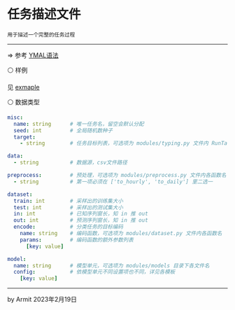 # 任务描述文件

    用于描述一个完整的任务过程

----

=> 参考 [YMAL语法](https://docs.ansible.com/ansible/latest/reference_appendices/YAMLSyntax.html)


⚪ 样例

见 [exmaple](exmaple.yaml)

⚪ 数据类型

```yml
misc:
  name: string      # 唯一任务名，留空会默认分配
  seed: int         # 全局随机数种子
  target:
    - string        # 任务目标列表，可选项为 modules/typing.py 文件内 RunTarget 各选项

data:
  - string          # 数据源，csv文件路径

preprocess:         # 预处理，可选项为 modules/preprocess.py 文件内各函数名
  - string          # 第一项必须在 ['to_hourly', 'to_daily'] 里二选一

dataset:
  train: int        # 采样出的训练集大小
  test: int         # 采样出的测试集大小
  in: int           # 已知序列窗长，知 in 推 out
  out: int          # 预测序列窗长，知 in 推 out
  encode:           # 分类任务的目标编码
    name: string    # 编码函数，可选项为 modules/dataset.py 文件内各函数名
    params:         # 编码函数的额外参数列表
      [key: value]

model:
  name: string      # 模型单元，可选项为 modules/models 目录下各文件名
  config:           # 依模型单元不同设置项也不同，详见各模板
    [key: value]
```

----
by Armit
2023年2月19日
